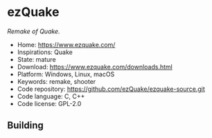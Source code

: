 # ezQuake

_Remake of Quake._

- Home: https://www.ezquake.com/
- Inspirations: Quake
- State: mature
- Download: https://www.ezquake.com/downloads.html
- Platform: Windows, Linux, macOS
- Keywords: remake, shooter
- Code repository: https://github.com/ezQuake/ezquake-source.git
- Code language: C, C++
- Code license: GPL-2.0

## Building
